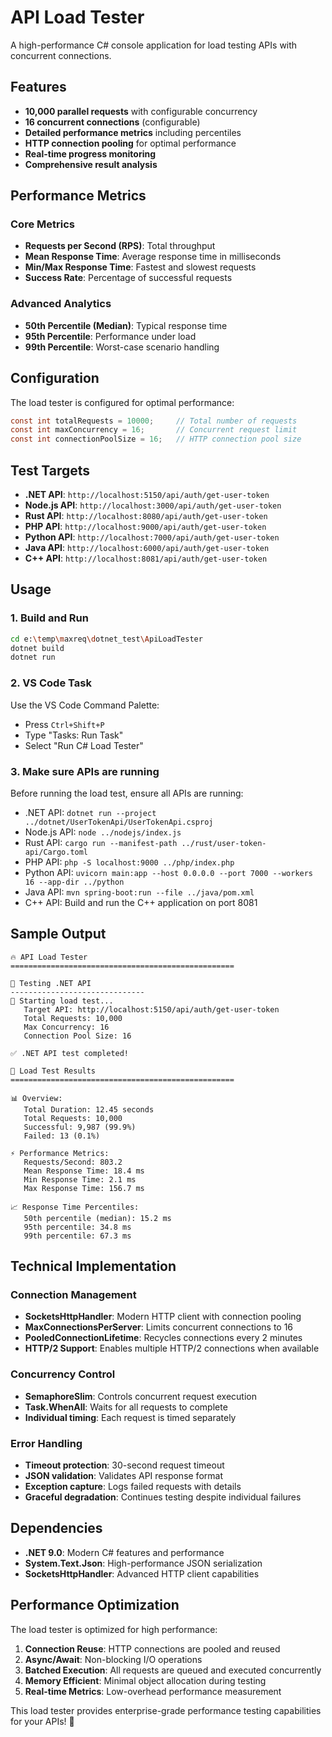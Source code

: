 # API Load Tester

A high-performance C# console application for load testing APIs with concurrent connections.

## Features

- **10,000 parallel requests** with configurable concurrency
- **16 concurrent connections** (configurable)
- **Detailed performance metrics** including percentiles
- **HTTP connection pooling** for optimal performance
- **Real-time progress monitoring**
- **Comprehensive result analysis**

## Performance Metrics

### Core Metrics
- **Requests per Second (RPS)**: Total throughput
- **Mean Response Time**: Average response time in milliseconds
- **Min/Max Response Time**: Fastest and slowest requests
- **Success Rate**: Percentage of successful requests

### Advanced Analytics
- **50th Percentile (Median)**: Typical response time
- **95th Percentile**: Performance under load
- **99th Percentile**: Worst-case scenario handling

## Configuration

The load tester is configured for optimal performance:

```csharp
const int totalRequests = 10000;     // Total number of requests
const int maxConcurrency = 16;       // Concurrent request limit
const int connectionPoolSize = 16;   // HTTP connection pool size
```

## Test Targets

- **.NET API**: `http://localhost:5150/api/auth/get-user-token`
- **Node.js API**: `http://localhost:3000/api/auth/get-user-token`
- **Rust API**: `http://localhost:8080/api/auth/get-user-token`
- **PHP API**: `http://localhost:9000/api/auth/get-user-token`
- **Python API**: `http://localhost:7000/api/auth/get-user-token`
- **Java API**: `http://localhost:6000/api/auth/get-user-token`
- **C++ API**: `http://localhost:8081/api/auth/get-user-token`

## Usage

### 1. Build and Run
```bash
cd e:\temp\maxreq\dotnet_test\ApiLoadTester
dotnet build
dotnet run
```

### 2. VS Code Task
Use the VS Code Command Palette:
- Press `Ctrl+Shift+P`
- Type "Tasks: Run Task"
- Select "Run C# Load Tester"

### 3. Make sure APIs are running
Before running the load test, ensure all APIs are running:
- .NET API: `dotnet run --project ../dotnet/UserTokenApi/UserTokenApi.csproj`
- Node.js API: `node ../nodejs/index.js`
- Rust API: `cargo run --manifest-path ../rust/user-token-api/Cargo.toml`
- PHP API: `php -S localhost:9000 ../php/index.php`
- Python API: `uvicorn main:app --host 0.0.0.0 --port 7000 --workers 16 --app-dir ../python`
- Java API: `mvn spring-boot:run --file ../java/pom.xml`
- C++ API: Build and run the C++ application on port 8081

## Sample Output

```
🔥 API Load Tester
==================================================

🎯 Testing .NET API
------------------------------
🚀 Starting load test...
   Target API: http://localhost:5150/api/auth/get-user-token
   Total Requests: 10,000
   Max Concurrency: 16
   Connection Pool Size: 16

✅ .NET API test completed!

🎯 Load Test Results
==================================================

📊 Overview:
   Total Duration: 12.45 seconds
   Total Requests: 10,000
   Successful: 9,987 (99.9%)
   Failed: 13 (0.1%)

⚡ Performance Metrics:
   Requests/Second: 803.2
   Mean Response Time: 18.4 ms
   Min Response Time: 2.1 ms
   Max Response Time: 156.7 ms

📈 Response Time Percentiles:
   50th percentile (median): 15.2 ms
   95th percentile: 34.8 ms
   99th percentile: 67.3 ms
```

## Technical Implementation

### Connection Management
- **SocketsHttpHandler**: Modern HTTP client with connection pooling
- **MaxConnectionsPerServer**: Limits concurrent connections to 16
- **PooledConnectionLifetime**: Recycles connections every 2 minutes
- **HTTP/2 Support**: Enables multiple HTTP/2 connections when available

### Concurrency Control
- **SemaphoreSlim**: Controls concurrent request execution
- **Task.WhenAll**: Waits for all requests to complete
- **Individual timing**: Each request is timed separately

### Error Handling
- **Timeout protection**: 30-second request timeout
- **JSON validation**: Validates API response format
- **Exception capture**: Logs failed requests with details
- **Graceful degradation**: Continues testing despite individual failures

## Dependencies

- **.NET 9.0**: Modern C# features and performance
- **System.Text.Json**: High-performance JSON serialization
- **SocketsHttpHandler**: Advanced HTTP client capabilities

## Performance Optimization

The load tester is optimized for high performance:

1. **Connection Reuse**: HTTP connections are pooled and reused
2. **Async/Await**: Non-blocking I/O operations
3. **Batched Execution**: All requests are queued and executed concurrently
4. **Memory Efficient**: Minimal object allocation during testing
5. **Real-time Metrics**: Low-overhead performance measurement

This load tester provides enterprise-grade performance testing capabilities for your APIs! 🚀
